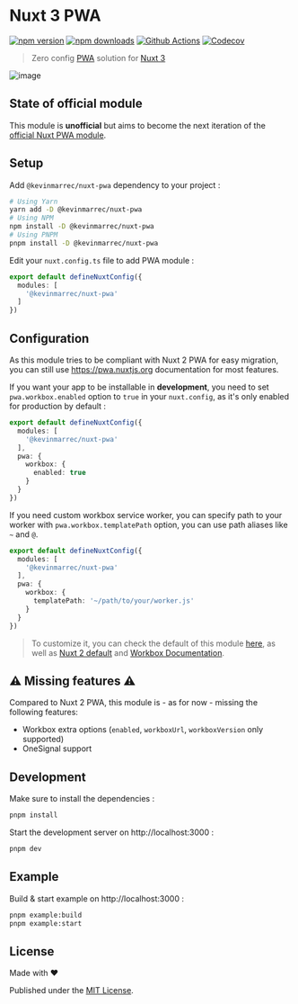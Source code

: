 # Nuxt 3 PWA

[![npm version][npm-version-src]][npm-version-href]
[![npm downloads][npm-downloads-src]][npm-downloads-href]
[![Github Actions][github-actions-src]][github-actions-href]
[![Codecov][codecov-src]][codecov-href]

> Zero config [PWA](https://web.dev/progressive-web-apps) solution for [Nuxt 3](https://v3.nuxtjs.org)

![image](https://user-images.githubusercontent.com/25272043/171139116-b0137f28-f29d-429d-a778-9e8bbe530331.png)

## State of official module

This module is **unofficial** but aims to become the next iteration of the [official Nuxt PWA module](https://github.com/nuxt-community/pwa-module).

## Setup

Add `@kevinmarrec/nuxt-pwa` dependency to your project :

```sh
# Using Yarn
yarn add -D @kevinmarrec/nuxt-pwa
# Using NPM
npm install -D @kevinmarrec/nuxt-pwa
# Using PNPM
pnpm install -D @kevinmarrec/nuxt-pwa
```

Edit your `nuxt.config.ts` file to add PWA module :

```ts
export default defineNuxtConfig({
  modules: [
    '@kevinmarrec/nuxt-pwa'
  ]
})
```

## Configuration

As this module tries to be compliant with Nuxt 2 PWA for easy migration, you can still use https://pwa.nuxtjs.org documentation for most features.

If you want your app to be installable in **development**, you need to set `pwa.workbox.enabled` option to `true` in your `nuxt.config`, as it's only enabled for production by default :

```ts
export default defineNuxtConfig({
  modules: [
    '@kevinmarrec/nuxt-pwa'
  ],
  pwa: {
    workbox: {
      enabled: true
    }
  }
})
```

If you need custom workbox service worker, you can specify path to your worker with `pwa.workbox.templatePath` option, you can use path aliases like `~` and `@`.

```ts
export default defineNuxtConfig({
  modules: [
    '@kevinmarrec/nuxt-pwa'
  ],
  pwa: {
    workbox: {
      templatePath: '~/path/to/your/worker.js'
    }
  }
})
```

> To customize it, you can check the default of this module [here](https://github.com/kevinmarrec/nuxt-pwa-module/blob/main/templates/workbox/sw.js), as well as [Nuxt 2 default](https://github.com/nuxt-community/pwa-module/blob/main/templates/workbox/sw.js) and [Workbox Documentation](https://developer.chrome.com/docs/workbox).

## ⚠️ Missing features ⚠️

Compared to Nuxt 2 PWA, this module is - as for now - missing the following features:
- Workbox extra options (`enabled`, `workboxUrl`, `workboxVersion` only supported)
- OneSignal support

## Development

Make sure to install the dependencies :

```sh
pnpm install
```

Start the development server on http://localhost:3000 :

```sh
pnpm dev
```

## Example

Build & start example on http://localhost:3000 :

```sh
pnpm example:build
pnpm example:start
```

## License

Made with ❤️

Published under the [MIT License](./LICENCE).

<!-- Badges -->

[npm-version-src]: https://img.shields.io/npm/v/@kevinmarrec/nuxt-pwa?style=flat-square
[npm-version-href]: https://npmjs.com/package/@kevinmarrec/nuxt-pwa
[npm-downloads-src]: https://img.shields.io/npm/dm/@kevinmarrec/nuxt-pwa?style=flat-square
[npm-downloads-href]: https://npmjs.com/package/@kevinmarrec/nuxt-pwa
[github-actions-src]: https://img.shields.io/github/workflow/status/kevinmarrec/nuxt-pwa-module/CI?style=flat-square
[github-actions-href]: https://github.com/kevinmarrec/nuxt-pwa-module/actions?query=workflow%3Aci
[codecov-src]: https://img.shields.io/codecov/c/gh/kevinmarrec/nuxt-pwa-module/main?style=flat-square
[codecov-href]: https://codecov.io/gh/kevinmarrec/nuxt-pwa-module
